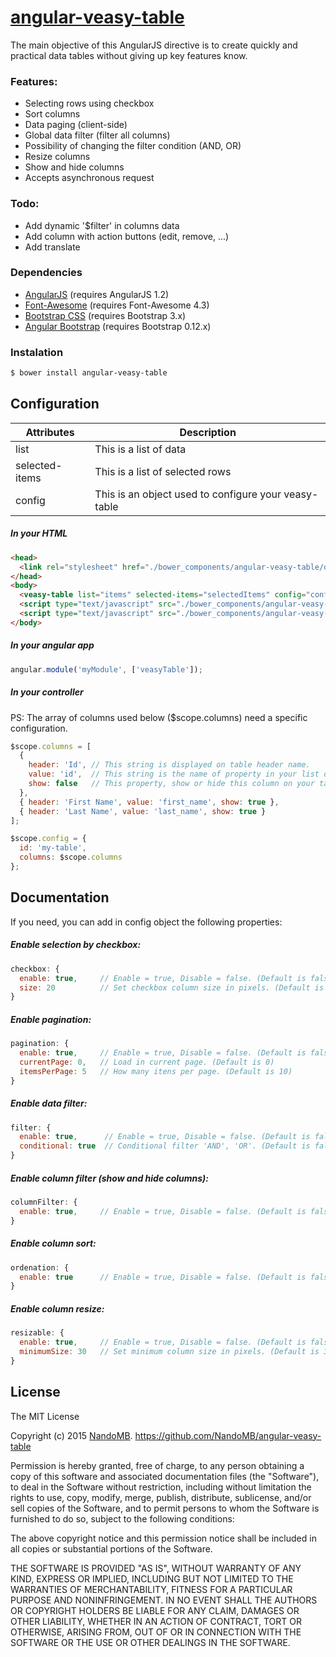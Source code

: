 # [angular-veasy-table](https://github.com/NandoMB/angular-veasy-table)

The main objective of this AngularJS directive is to create quickly and practical data tables without giving up key features know.

### Features:
* Selecting rows using checkbox
* Sort columns
* Data paging (client-side)
* Global data filter (filter all columns)
* Possibility of changing the filter condition (AND, OR)
* Resize columns
* Show and hide columns
* Accepts asynchronous request

### Todo:
* Add dynamic '$filter' in columns data
* Add column with action buttons (edit, remove, ...)
* Add translate

### Dependencies
* [AngularJS](https://angularjs.org/) (requires AngularJS 1.2)
* [Font-Awesome](http://fortawesome.github.io/Font-Awesome/) (requires Font-Awesome 4.3)
* [Bootstrap CSS](http://getbootstrap.com/) (requires Bootstrap 3.x)
* [Angular Bootstrap](https://angular-ui.github.io/bootstrap/) (requires Bootstrap 0.12.x)

### Instalation
```sh
$ bower install angular-veasy-table
```

## Configuration

Attributes           | Description
---------------------|----------------
list                 | This is a list of data
selected-items       | This is a list of selected rows
config               | This is an object used to configure your veasy-table

##### In your HTML
```html
<head>
  <link rel="stylesheet" href="./bower_components/angular-veasy-table/dist/veasy-table.min.css">
</head>
<body>
  <veasy-table list="items" selected-items="selectedItems" config="config"></veasy-table>
  <script type="text/javascript" src="./bower_components/angular-veasy-table/dist/veasy-table.min.js"></script>
  <script type="text/javascript" src="./bower_components/angular-veasy-table/dist/veasy-table-tpls.min.js"></script>
</body>
```

##### In your angular app
```js
angular.module('myModule', ['veasyTable']);
```

##### In your controller
PS: The array of columns used below ($scope.columns) need a specific configuration.
```js
$scope.columns = [
  {
    header: 'Id', // This string is displayed on table header name.
    value: 'id',  // This string is the name of property in your list declared on your html.
    show: false   // This property, show or hide this column on your table.
  },
  { header: 'First Name', value: 'first_name', show: true },
  { header: 'Last Name', value: 'last_name', show: true }
];

$scope.config = {
  id: 'my-table',
  columns: $scope.columns
};
```

## Documentation
If you need, you can add in config object the following properties:
<br />
##### Enable selection by checkbox:

```js
checkbox: {
  enable: true,     // Enable = true, Disable = false. (Default is false)
  size: 20          // Set checkbox column size in pixels. (Default is 20)
}
```

##### Enable pagination:
```js
pagination: {
  enable: true,     // Enable = true, Disable = false. (Default is false)
  currentPage: 0,   // Load in current page. (Default is 0)
  itemsPerPage: 5   // How many itens per page. (Default is 10)
}
```

##### Enable data filter:
```js
filter: {
  enable: true,      // Enable = true, Disable = false. (Default is false)
  conditional: true  // Conditional filter 'AND', 'OR'. (Default is false)
}
```

##### Enable column filter (show and hide columns):
```js
columnFilter: {
  enable: true,     // Enable = true, Disable = false. (Default is false)
}
```

##### Enable column sort:
```js
ordenation: {
  enable: true      // Enable = true, Disable = false. (Default is false)
}
```

##### Enable column resize:
```js
resizable: {
  enable: true,     // Enable = true, Disable = false. (Default is false)
  minimumSize: 30   // Set minimum column size in pixels. (Default is 30)
}
```

## License
The MIT License

Copyright (c) 2015 [NandoMB](https://github.com/NandoMB). https://github.com/NandoMB/angular-veasy-table

Permission is hereby granted, free of charge, to any person obtaining a copy
of this software and associated documentation files (the "Software"), to deal
in the Software without restriction, including without limitation the rights
to use, copy, modify, merge, publish, distribute, sublicense, and/or sell
copies of the Software, and to permit persons to whom the Software is
furnished to do so, subject to the following conditions:

The above copyright notice and this permission notice shall be included in
all copies or substantial portions of the Software.

THE SOFTWARE IS PROVIDED "AS IS", WITHOUT WARRANTY OF ANY KIND, EXPRESS OR
IMPLIED, INCLUDING BUT NOT LIMITED TO THE WARRANTIES OF MERCHANTABILITY,
FITNESS FOR A PARTICULAR PURPOSE AND NONINFRINGEMENT. IN NO EVENT SHALL THE
AUTHORS OR COPYRIGHT HOLDERS BE LIABLE FOR ANY CLAIM, DAMAGES OR OTHER
LIABILITY, WHETHER IN AN ACTION OF CONTRACT, TORT OR OTHERWISE, ARISING FROM,
OUT OF OR IN CONNECTION WITH THE SOFTWARE OR THE USE OR OTHER DEALINGS IN
THE SOFTWARE.
